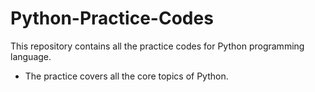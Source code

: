 # Python-Practice-Codes
This repository contains all the practice codes for Python programming language.
- The practice covers all the core topics of Python.
